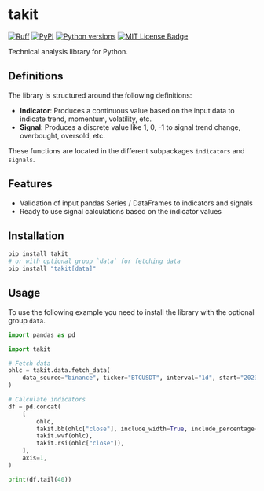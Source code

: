 # takit

[![Ruff][ruff-badge]](https://github.com/astral-sh/ruff)
[![PyPI][pypi-badge]](https://pypi.org/project/takit/)
[![Python versions][python-versions-badge]](https://github.com/ivarurdalen/takit)
[![MIT License Badge][license-badge]][license]

Technical analysis library for Python.

## Definitions

The library is structured around the following definitions:

- **Indicator**: Produces a continuous value based on the input data to indicate trend, momentum, volatility, etc.
- **Signal**: Produces a discrete value like 1, 0, -1 to signal trend change, overbought, oversold, etc.

These functions are located in the different subpackages `indicators` and `signals`.

## Features

- Validation of input pandas Series / DataFrames to indicators and signals
- Ready to use signal calculations based on the indicator values

## Installation

```bash
pip install takit
# or with optional group `data` for fetching data
pip install "takit[data]"
```

## Usage

To use the following example you need to install the library with the optional group `data`.

```python
import pandas as pd

import takit

# Fetch data
ohlc = takit.data.fetch_data(
    data_source="binance", ticker="BTCUSDT", interval="1d", start="2023-01-01", end="2025-07-01"
)

# Calculate indicators
df = pd.concat(
    [
        ohlc,
        takit.bb(ohlc["close"], include_width=True, include_percentage=True),
        takit.wvf(ohlc),
        takit.rsi(ohlc["close"]),
    ],
    axis=1,
)

print(df.tail(40))
```

[ruff-badge]: https://img.shields.io/endpoint?url=https://raw.githubusercontent.com/astral-sh/ruff/main/assets/badge/v2.json
[license]: ./LICENSE
[license-badge]: https://img.shields.io/badge/License-MIT-blue.svg
[python-versions-badge]: https://img.shields.io/pypi/pyversions/takit.svg
[pypi-badge]: https://img.shields.io/pypi/v/takit
